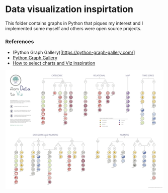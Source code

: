 # Data visualization inspirtation
This folder contains graphs in Python that piques my interest and I implemented some myself and others were open source projects.

### References
- (Python Graph Gallery)[https://python-graph-gallery.com/]
- [Python Graph Gallery](https://github.com/holtzy/The-Python-Graph-Gallery/tree/master/src/notebooks)
- [How to select charts and Viz inspiration](https://www.data-to-viz.com/#explore)

<img src="./2_imgs/poster_small.png">